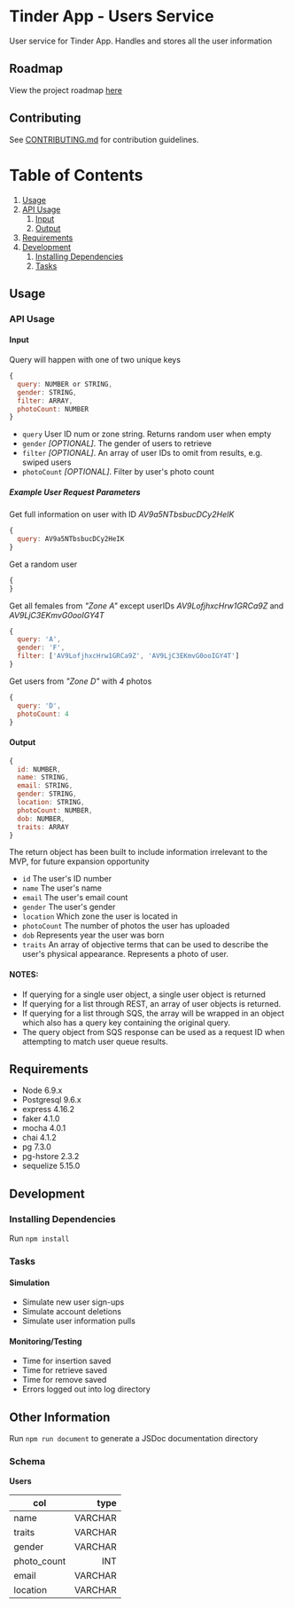 # Tinder App - Users Service

User service for Tinder App. Handles and stores all the user information

## Roadmap

View the project roadmap [here](https://drive.google.com/open?id=1kAPJHYxOglYTeN3WJslR1_gGNFUneNer6oveAjPyoFA)

## Contributing

See [CONTRIBUTING.md](CONTRIBUTING.md) for contribution guidelines.

# Table of Contents

1. [Usage](#Usage)
1. [API Usage](#api-usage)
    1. [Input](#input)
    1. [Output](#output)
1. [Requirements](#requirements)
1. [Development](#development)
    1. [Installing Dependencies](#installing-dependencies)
    1. [Tasks](#tasks)

## Usage

### API Usage

#### Input

Query will happen with one of two unique keys

```javascript
{
  query: NUMBER or STRING,
  gender: STRING,
  filter: ARRAY,
  photoCount: NUMBER
}
```

- `query` User ID num or zone string. Returns random user when empty
- `gender` _[OPTIONAL]_. The gender of users to retrieve
- `filter` _[OPTIONAL]_. An array of user IDs to omit from results, e.g. swiped users
- `photoCount` _[OPTIONAL]_. Filter by user's photo count

##### Example User Request Parameters

Get full information on user with ID _AV9a5NTbsbucDCy2HeIK_
```javascript
{
  query: AV9a5NTbsbucDCy2HeIK
}
```

Get a random user
```javascript
{
}
```

Get all females from _"Zone A"_ except userIDs _AV9LofjhxcHrw1GRCa9Z_ and _AV9LjC3EKmvG0ooIGY4T_
```javascript
{
  query: 'A',
  gender: 'F',
  filter: ['AV9LofjhxcHrw1GRCa9Z', 'AV9LjC3EKmvG0ooIGY4T']
}
```

Get users from _"Zone D"_ with _4_ photos
```javascript
{
  query: 'D',
  photoCount: 4
}
```

#### Output

```javascript
{
  id: NUMBER,
  name: STRING,
  email: STRING,
  gender: STRING,
  location: STRING,
  photoCount: NUMBER,
  dob: NUMBER,
  traits: ARRAY
}
```

The return object has been built to include information irrelevant to the MVP, for future expansion opportunity

- `id` The user's ID number
- `name` The user's name
- `email` The user's email count
- `gender` The user's gender
- `location` Which zone the user is located in
- `photoCount` The number of photos the user has uploaded
- `dob` Represents year the user was born
- `traits` An array of objective terms that can be used to describe the user's physical appearance. Represents a photo of user.

#### NOTES:
- If querying for a single user object, a single user object is returned
- If querying for a list through REST, an array of user objects is returned.
- If querying for a list through SQS, the array will be wrapped in an object which also has a query key containing the original query.
- The query object from SQS response can be used as a request ID when attempting to match user queue results.

## Requirements

- Node 6.9.x
- Postgresql 9.6.x
- express 4.16.2
- faker 4.1.0
- mocha 4.0.1
- chai 4.1.2
- pg 7.3.0
- pg-hstore 2.3.2
- sequelize 5.15.0

## Development
### Installing Dependencies
Run `npm install`

### Tasks

#### Simulation

- Simulate new user sign-ups
- Simulate account deletions
- Simulate user information pulls

#### Monitoring/Testing

- Time for insertion saved
- Time for retrieve saved
- Time for remove saved
- Errors logged out into log directory


## Other Information

Run `npm run document` to generate a JSDoc documentation directory

### Schema

__Users__

| col | type |
| ----- | -----:|
| name | VARCHAR |
| traits | VARCHAR |
| gender | VARCHAR |
| photo_count | INT |
| email | VARCHAR |
| location | VARCHAR |
